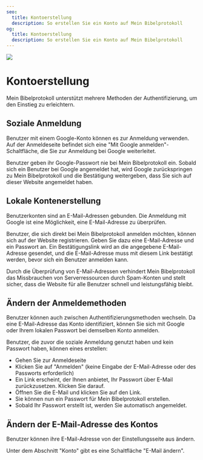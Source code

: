 ```yaml
---
seo:
  title: Kontoerstellung
  description: So erstellen Sie ein Konto auf Mein Bibelprotokoll
og:
  title: Kontoerstellung
  description: So erstellen Sie ein Konto auf Mein Bibelprotokoll
---
```


![](/share.jpg)

# Kontoerstellung

Mein Bibelprotokoll unterstützt mehrere Methoden der Authentifizierung, um den Einstieg zu erleichtern.

## Soziale Anmeldung

Benutzer mit einem Google-Konto können es zur Anmeldung verwenden. Auf der Anmeldeseite befindet sich eine "Mit Google anmelden"-Schaltfläche, die Sie zur Anmeldung bei Google weiterleitet.

Benutzer geben ihr Google-Passwort nie bei Mein Bibelprotokoll ein. Sobald sich ein Benutzer bei Google angemeldet hat, wird Google zurückspringen zu Mein Bibelprotokoll und die Bestätigung weitergeben, dass Sie sich auf dieser Website angemeldet haben.

## Lokale Kontenerstellung

Benutzerkonten sind an E-Mail-Adressen gebunden. Die Anmeldung mit Google ist eine Möglichkeit, eine E-Mail-Adresse zu überprüfen.

Benutzer, die sich direkt bei Mein Bibelprotokoll anmelden möchten, können sich auf der Website registrieren. Geben Sie dazu eine E-Mail-Adresse und ein Passwort an. Ein Bestätigungslink wird an die angegebene E-Mail-Adresse gesendet, und die E-Mail-Adresse muss mit diesem Link bestätigt werden, bevor sich ein Benutzer anmelden kann.

Durch die Überprüfung von E-Mail-Adressen verhindert Mein Bibelprotokoll das Missbrauchen von Serverressourcen durch Spam-Konten und stellt sicher, dass die Website für alle Benutzer schnell und leistungsfähig bleibt.

## Ändern der Anmeldemethoden

Benutzer können auch zwischen Authentifizierungsmethoden wechseln. Da eine E-Mail-Adresse das Konto identifiziert, können Sie sich mit Google oder Ihrem lokalen Passwort bei demselben Konto anmelden.

Benutzer, die zuvor die soziale Anmeldung genutzt haben und kein Passwort haben, können eines erstellen:

- Gehen Sie zur Anmeldeseite
- Klicken Sie auf "Anmelden" (keine Eingabe der E-Mail-Adresse oder des Passworts erforderlich)
- Ein Link erscheint, der Ihnen anbietet, Ihr Passwort über E-Mail zurückzusetzen. Klicken Sie darauf.
- Öffnen Sie die E-Mail und klicken Sie auf den Link.
- Sie können nun ein Passwort für Mein Bibelprotokoll erstellen.
- Sobald Ihr Passwort erstellt ist, werden Sie automatisch angemeldet.

## Ändern der E-Mail-Adresse des Kontos

Benutzer können ihre E-Mail-Adresse von der Einstellungsseite aus ändern.

Unter dem Abschnitt "Konto" gibt es eine Schaltfläche "E-Mail ändern".
